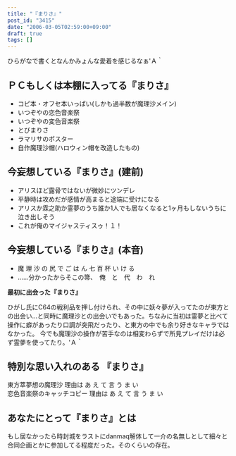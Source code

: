 ```yaml
---
title: "『まりさ』"
post_id: "3415"
date: "2006-03-05T02:59:00+09:00"
draft: true
tags: []
---
```



ひらがなで書くとなんかみょんな愛着を感じるなぁ'Ａ｀

## ＰＣもしくは本棚に入ってる『まりさ』

  * コピ本・オフセ本いっぱい(しかも過半数が魔理沙メイン)
  * いつぞやの恋色音楽祭
  * いつぞやの変色音楽祭
  * とびまりさ
  * ラマリサのポスター
  * 自作魔理沙帽(ハロウィン帽を改造したもの)

## 今妄想している『まりさ』(建前)

  * アリスほど露骨ではないが微妙にツンデレ
  * 平静時は攻めだが感情が高まると途端に受けになる
  * アリスか霖之助か霊夢のうち誰か1人でも居なくなると1ヶ月もしないうちに泣き出しそう
  * これが俺のマイジャスティスゥ！１！

## 今妄想している『まりさ』(本音)

  * 魔 理 沙 の 尻 で ご は ん 七 百 杯 い け る
  * ……分かったからそこの箒、　俺　と　代　わ　れ

**最初に出会った『まりさ』** 

ひがし氏にC64の戦利品を押し付けられ、その中に妖々夢が入ってたのが東方との出会い…と同時に魔理沙との出会いでもあった。ちなみに当初は霊夢と比べて操作に癖があったり口調が突飛だったり、と東方の中でも余り好きなキャラではなかった。 今でも魔理沙の操作が苦手なのは相変わらずで所見プレイだけは必ず霊夢を使ってたり。'Ａ｀

## 特別な思い入れのある 『まりさ』

東方萃夢想の魔理沙 理由は あ え て 言 う ま い  
恋色音楽祭のキャッチコピー 理由は あ え て 言 う ま い

## あなたにとって『まりさ』とは

もし居なかったら時封城をラストにdanmaq解体して一介の名無しとして細々と合同企画とかに参加してる程度だった。そのくらいの存在。
